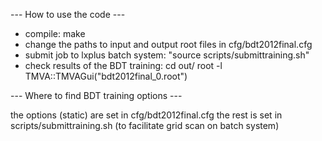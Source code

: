--- How to use the code ---

- compile: make
- change the paths to input and output root files in cfg/bdt2012final.cfg
- submit job to lxplus batch system: "source scripts/submittraining.sh"
- check results of the BDT training:
  cd out/
  root -l
  TMVA::TMVAGui("bdt2012final_0.root")

--- Where to find BDT training options ---

the options (static) are set in cfg/bdt2012final.cfg 
the rest is set in scripts/submittraining.sh
(to facilitate grid scan on batch system) 
